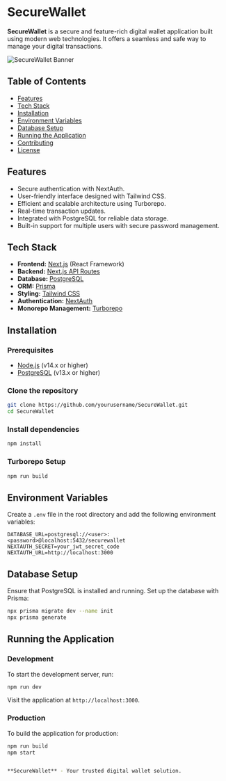 # **SecureWallet**

**SecureWallet** is a secure and feature-rich digital wallet application built using modern web technologies. It offers a seamless and safe way to manage your digital transactions.

![SecureWallet Banner](path_to_your_banner_image) <!-- Optional: Add a banner image to make your README visually appealing -->

## **Table of Contents**
- [Features](#features)
- [Tech Stack](#tech-stack)
- [Installation](#installation)
- [Environment Variables](#environment-variables)
- [Database Setup](#database-setup)
- [Running the Application](#running-the-application)
- [Contributing](#contributing)
- [License](#license)

## **Features**
- Secure authentication with NextAuth.
- User-friendly interface designed with Tailwind CSS.
- Efficient and scalable architecture using Turborepo.
- Real-time transaction updates.
- Integrated with PostgreSQL for reliable data storage.
- Built-in support for multiple users with secure password management.

## **Tech Stack**
- **Frontend:** [Next.js](https://nextjs.org/) (React Framework)
- **Backend:** [Next.js API Routes](https://nextjs.org/docs/api-routes/introduction)
- **Database:** [PostgreSQL](https://www.postgresql.org/)
- **ORM:** [Prisma](https://www.prisma.io/)
- **Styling:** [Tailwind CSS](https://tailwindcss.com/)
- **Authentication:** [NextAuth](https://next-auth.js.org/)
- **Monorepo Management:** [Turborepo](https://turborepo.org/)

## **Installation**

### **Prerequisites**
- [Node.js](https://nodejs.org/en/) (v14.x or higher)
- [PostgreSQL](https://www.postgresql.org/) (v13.x or higher)

### **Clone the repository**
```bash
git clone https://github.com/yourusername/SecureWallet.git
cd SecureWallet
```

### **Install dependencies**
```bash
npm install
```

### **Turborepo Setup**
```bash
npm run build
```

## **Environment Variables**

Create a `.env` file in the root directory and add the following environment variables:

```env
DATABASE_URL=postgresql://<user>:<password>@localhost:5432/securewallet
NEXTAUTH_SECRET=your_jwt_secret_code
NEXTAUTH_URL=http://localhost:3000
```

## **Database Setup**

Ensure that PostgreSQL is installed and running. Set up the database with Prisma:

```bash
npx prisma migrate dev --name init
npx prisma generate
```

## **Running the Application**

### **Development**
To start the development server, run:
```bash
npm run dev
```
Visit the application at `http://localhost:3000`.

### **Production**
To build the application for production:
```bash
npm run build
npm start


**SecureWallet** - Your trusted digital wallet solution.